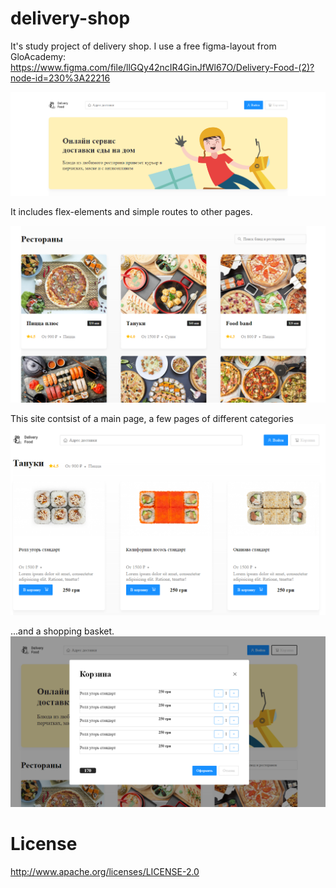 # delivery-shop
It's study project of delivery shop. I use a free figma-layout from GloAcademy: https://www.figma.com/file/llGQy42ncIR4GinJfWl67O/Delivery-Food-(2)?node-id=230%3A22216

![alt text](https://github.com/Annabel-13/delivery-shop/blob/master/Screenshot_4.png)

It includes flex-elements and simple routes to other pages.

![alt text](https://github.com/Annabel-13/delivery-shop/blob/master/Screenshot_1.png)

This site contsist of a main page, a few pages of different categories 
![alt text](https://github.com/Annabel-13/delivery-shop/blob/master/Screenshot_3.png)

...and a shopping basket.
![alt text](https://github.com/Annabel-13/delivery-shop/blob/master/Screenshot_2.png)

# License

http://www.apache.org/licenses/LICENSE-2.0
